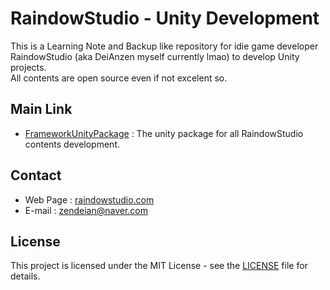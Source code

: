 # RaindowStudio - Unity Development

This is a Learning Note and Backup like repository for idie game developer RaindowStudio (aka DeiAnzen myself currently lmao) to develop Unity projects.  
All contents are open source even if not excelent so. 

## Main Link

- [FrameworkUnityPackage](/Package) : The unity package for all RaindowStudio contents development.

## Contact

- Web Page : [raindowstudio.com](https://raindowstudio.com/)
- E-mail : zendeian@naver.com

## License

This project is licensed under the MIT License - see the [LICENSE](./LICENSE) file for details.
